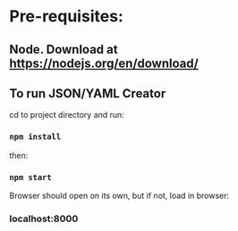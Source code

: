 # Pre-requisites:

## Node. Download at https://nodejs.org/en/download/

## To run JSON/YAML Creator

cd to project directory and run:

### `npm install`

then:

### `npm start`

Browser should open on its own, but if not, load in browser:

### localhost:8000
